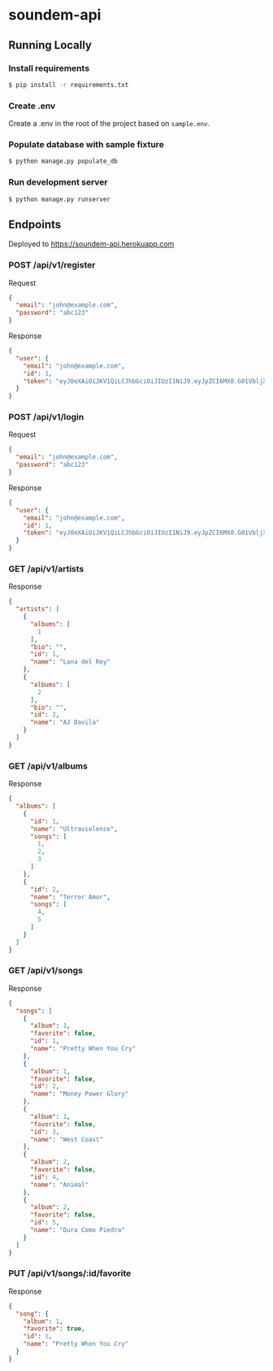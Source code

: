 # soundem-api

## Running Locally

### Install requirements

```bash
$ pip install -r requirements.txt
```

### Create .env

Create a .env in the root of the project based on `sample.env`.

### Populate database with sample fixture

```bash
$ python manage.py populate_db
```

### Run development server

```bash
$ python manage.py runserver
```

## Endpoints

Deployed to https://soundem-api.herokuapp.com

### POST /api/v1/register

Request

```json
{
  "email": "john@example.com",
  "password": "abc123"
}
```

Response

```json
{
  "user": {
    "email": "john@example.com",
    "id": 1,
    "token": "eyJ0eXAiOiJKV1QiLCJhbGciOiJIUzI1NiJ9.eyJpZCI6MX0.G01VbljXYZa-Cfd-HveE4U0mHGFLrgo36M838S3K5RE"
  }
}
```

### POST /api/v1/login

Request

```json
{
  "email": "john@example.com",
  "password": "abc123"
}
```

Response

```json
{
  "user": {
    "email": "john@example.com",
    "id": 1,
    "token": "eyJ0eXAiOiJKV1QiLCJhbGciOiJIUzI1NiJ9.eyJpZCI6MX0.G01VbljXYZa-Cfd-HveE4U0mHGFLrgo36M838S3K5RE"
  }
}
```

### GET /api/v1/artists

Response

```json
{
  "artists": [
    {
      "albums": [
        1
      ],
      "bio": "",
      "id": 1,
      "name": "Lana del Rey"
    },
    {
      "albums": [
        2
      ],
      "bio": "",
      "id": 2,
      "name": "AJ Davila"
    }
  ]
}
```

### GET /api/v1/albums

Response

```json
{
  "albums": [
    {
      "id": 1,
      "name": "Ultraviolence",
      "songs": [
        1,
        2,
        3
      ]
    },
    {
      "id": 2,
      "name": "Terror Amor",
      "songs": [
        4,
        5
      ]
    }
  ]
}
```

### GET /api/v1/songs

Response

```json
{
  "songs": [
    {
      "album": 1,
      "favorite": false,
      "id": 1,
      "name": "Pretty When You Cry"
    },
    {
      "album": 1,
      "favorite": false,
      "id": 2,
      "name": "Money Power Glory"
    },
    {
      "album": 1,
      "favorite": false,
      "id": 3,
      "name": "West Coast"
    },
    {
      "album": 2,
      "favorite": false,
      "id": 4,
      "name": "Animal"
    },
    {
      "album": 2,
      "favorite": false,
      "id": 5,
      "name": "Dura Como Piedra"
    }
  ]
}
```

### PUT /api/v1/songs/:id/favorite

Response

```json
{
  "song": {
    "album": 1,
    "favorite": true,
    "id": 1,
    "name": "Pretty When You Cry"
  }
}
```
